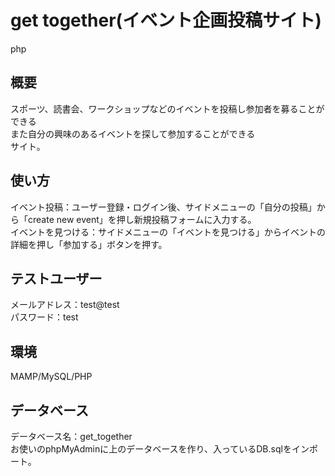 # get together(イベント企画投稿サイト)
php

<h2>概要</h2>
スポーツ、読書会、ワークショップなどのイベントを投稿し参加者を募ることができる<br>
また自分の興味のあるイベントを探して参加することができる<br>
サイト。

<h2>使い方</h2>
イベント投稿：ユーザー登録・ログイン後、サイドメニューの「自分の投稿」から「create new event」を押し新規投稿フォームに入力する。<br>
イベントを見つける：サイドメニューの「イベントを見つける」からイベントの詳細を押し「参加する」ボタンを押す。<br>

<h2>テストユーザー</h2>
メールアドレス：test@test<br>
パスワード：test<br>

<h2>環境</h2>
MAMP/MySQL/PHP

<h2>データベース</h2>
データベース名：get_together<br>
お使いのphpMyAdminに上のデータベースを作り、入っているDB.sqlをインポート。
<br>

